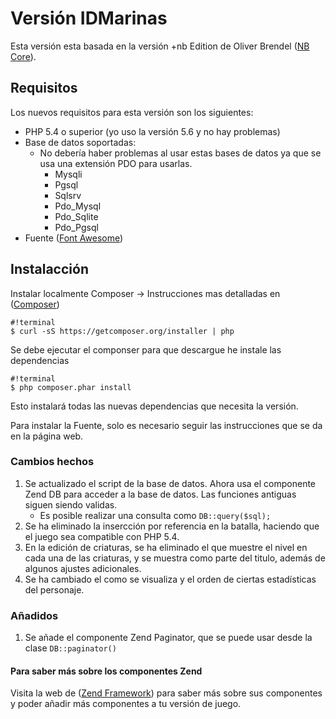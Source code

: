 # Versión IDMarinas #

Esta versión esta basada en la versión +nb Edition de Oliver Brendel ([NB Core](http://nb-core.org)).

## Requisitos ##

Los nuevos requisitos para esta versión son los siguientes:

* PHP 5.4 o superior (yo uso la versión 5.6 y no hay problemas)
* Base de datos soportadas:
    * No debería haber problemas al usar estas bases de datos ya que se usa una extensión PDO para usarlas.
        * Mysqli
        * Pgsql
        * Sqlsrv
        * Pdo_Mysql
        * Pdo_Sqlite
        * Pdo_Pgsql
* Fuente ([Font Awesome](http://fortawesome.github.io/Font-Awesome/)) 
        

## Instalacción ##

Instalar localmente Composer -> Instrucciones mas detalladas en ([Composer](https://getcomposer.org/doc/00-intro.md))
```
#!terminal
$ curl -sS https://getcomposer.org/installer | php
```

Se debe ejecutar el componser para que descargue he instale las dependencias
```
#!terminal
$ php composer.phar install
```

Esto instalará todas las nuevas dependencias que necesita la versión.

Para instalar la Fuente, solo es necesario seguir las instrucciones que se da en la página web.

### Cambios hechos ###

1. Se actualizado el script de la base de datos. Ahora usa el componente Zend DB para acceder a la base de datos. Las funciones antiguas siguen siendo validas.
    * Es posible realizar una consulta como `DB::query($sql);`
2. Se ha eliminado la insercción por referencia en la batalla, haciendo que el juego sea compatible con PHP 5.4.
3. En la edición de criaturas, se ha eliminado el que muestre el nivel en cada una de las criaturas, y se muestra como parte del titulo, además de algunos ajustes adicionales.
4. Se ha cambiado el como se visualiza y el orden de ciertas estadísticas del personaje.

### Añadidos ###

1. Se añade el componente Zend Paginator, que se puede usar desde la clase `DB::paginator()`


#### Para saber más sobre los componentes Zend ####

Visita la web de ([Zend Framework](http://framework.zend.com/manual/current/en/index.html)) para saber más sobre sus componentes y poder añadir más componentes a tu versión de juego.